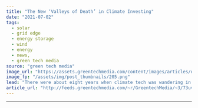```yaml
---
title: "The New ‘Valleys of Death’ in Climate Investing"
date: "2021-07-02"
tags: 
  - solar
  - grid edge
  - energy storage
  - wind
  - energy
  - news,
  - green tech media
source: "green tech media"
image_url: "https://assets.greentechmedia.com/content/images/articles/drought-skull.jpg"
image_fp: "/assets/img/post_thumbnails/205.png"
lead: "There were about eight years when climate tech was wandering in the wilderness, so to speak. It started after the Solyndra bankruptcy in 2011 and ended about two years ago, when the market began heating up again. During that time, people in this spac ..."
article_url: "http://feeds.greentechmedia.com/~r/GreentechMedia/~3/73uvF0vN6so/the-new-valleys-of-death-in-climate-investing"
---
```


---
